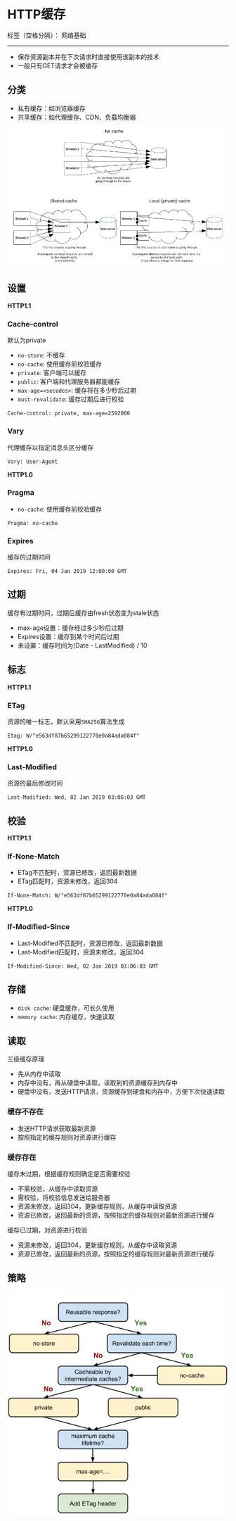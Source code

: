 # HTTP缓存

标签（空格分隔）： 网络基础

---

* 保存资源副本并在下次请求时直接使用该副本的技术
* 一般只有GET请求才会被缓存

## 分类

* 私有缓存：如浏览器缓存
* 共享缓存：如代理缓存、CDN、负载均衡器

![缓存分类](https://raw.githubusercontent.com/wchaochao/images/master/gitbook-network-base/http-cache-type.png)

## 设置

**HTTP1.1**

### Cache-control

默认为private

* `no-store`: 不缓存
* `no-cache`: 使用缓存前校验缓存
* `private`: 客户端可以缓存
* `public`: 客户端和代理服务器都能缓存
* `max-age=<secodes>`: 缓存将在多少秒后过期
* `must-revalidate`: 缓存过期后进行校验

```
Cache-control: private, max-age=2592000
```

### Vary

代理缓存以指定消息头区分缓存

```
Vary: User-Agent
```

**HTTP1.0**

### Pragma

* `no-cache`: 使用缓存前校验缓存

```
Pragma: no-cache
```

### Expires

缓存的过期时间

```
Expires: Fri, 04 Jan 2019 12:00:00 GMT
```

## 过期

缓存有过期时间，过期后缓存由fresh状态变为stale状态

* max-age设置：缓存经过多少秒后过期
* Expires设置：缓存到某个时间后过期
* 未设置：缓存时间为(Date - LastModified) / 10

## 标志

**HTTP1.1**

### ETag

资源的唯一标志，默认采用`SHA256`算法生成

```
Etag: W/"e563df87b65299122770e0a84ada084f"
```

**HTTP1.0**

### Last-Modified

资源的最后修改时间

```
Last-Modified: Wed, 02 Jan 2019 03:06:03 GMT
```

## 校验

**HTTP1.1**

### If-None-Match

* ETag不匹配时，资源已修改，返回最新数据
* ETag匹配时，资源未修改，返回304

```
If-None-Match: W/"e563df87b65299122770e0a84ada084f"
```

**HTTP1.0**

### If-Modified-Since

* Last-Modified不匹配时，资源已修改，返回最新数据
* Last-Modified匹配时，资源未修改，返回304

```
If-Modified-Since: Wed, 02 Jan 2019 03:06:03 GMT
```

## 存储

* `disk cache`: 硬盘缓存，可长久使用
* `memory cache`: 内存缓存，快速读取

## 读取

三级缓存原理

* 先从内存中读取
* 内存中没有，再从硬盘中读取，读取到的资源缓存到内存中
* 硬盘中没有，发送HTTP请求，资源缓存到硬盘和内存中，方便下次快速读取

### 缓存不存在

* 发送HTTP请求获取最新资源
* 按照指定的缓存规则对资源进行缓存

### 缓存存在

缓存未过期，根据缓存规则确定是否需要校验

* 不需校验，从缓存中读取资源
* 需校验，将校验信息发送给服务器
 * 资源未修改，返回304，更新缓存规则，从缓存中读取资源
 * 资源已修改，返回最新的资源，按照指定的缓存规则对最新资源进行缓存

缓存已过期，对资源进行校验

* 资源未修改，返回304，更新缓存规则，从缓存中读取资源
* 资源已修改，返回最新的资源，按照指定的缓存规则对最新资源进行缓存

## 策略

![缓存策略](https://raw.githubusercontent.com/wchaochao/images/master/gitbook-network-base/http-cache-decision-tree.png)

